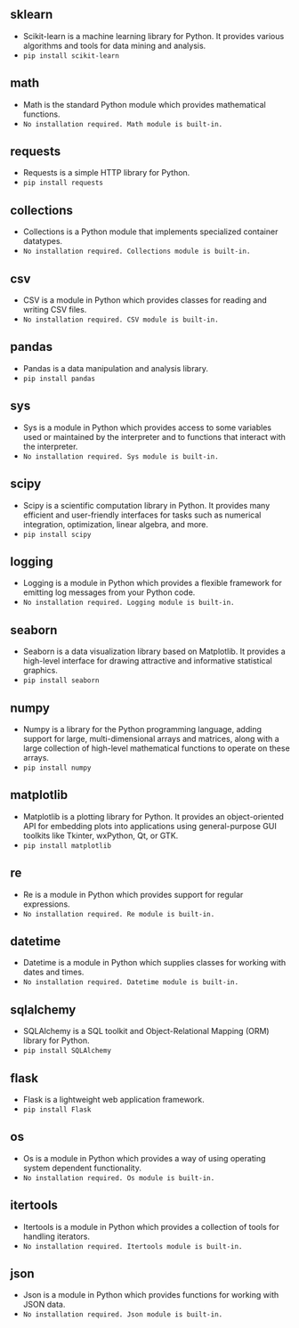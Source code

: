 ## **sklearn** 
 - Scikit-learn is a machine learning library for Python. It provides various algorithms and tools for data mining and analysis.
  - `pip install scikit-learn`
## **math** 
 - Math is the standard Python module which provides mathematical functions.
  - `No installation required. Math module is built-in.`
## **requests** 
 - Requests is a simple HTTP library for Python.
  - `pip install requests`
## **collections** 
 - Collections is a Python module that implements specialized container datatypes.
  - `No installation required. Collections module is built-in.`
## **csv** 
 - CSV is a module in Python which provides classes for reading and writing CSV files.
  - `No installation required. CSV module is built-in.`
## **pandas** 
 - Pandas is a data manipulation and analysis library.
  - `pip install pandas`
## **sys** 
 - Sys is a module in Python which provides access to some variables used or maintained by the interpreter and to functions that interact with the interpreter.
  - `No installation required. Sys module is built-in.`
## **scipy** 
 - Scipy is a scientific computation library in Python. It provides many efficient and user-friendly interfaces for tasks such as numerical integration, optimization, linear algebra, and more.
  - `pip install scipy`
## **logging** 
 - Logging is a module in Python which provides a flexible framework for emitting log messages from your Python code.
  - `No installation required. Logging module is built-in.`
## **seaborn** 
 - Seaborn is a data visualization library based on Matplotlib. It provides a high-level interface for drawing attractive and informative statistical graphics.
  - `pip install seaborn`
## **numpy** 
 - Numpy is a library for the Python programming language, adding support for large, multi-dimensional arrays and matrices, along with a large collection of high-level mathematical functions to operate on these arrays.
  - `pip install numpy`
## **matplotlib** 
 - Matplotlib is a plotting library for Python. It provides an object-oriented API for embedding plots into applications using general-purpose GUI toolkits like Tkinter, wxPython, Qt, or GTK.
  - `pip install matplotlib`
## **re** 
 - Re is a module in Python which provides support for regular expressions.
  - `No installation required. Re module is built-in.`
## **datetime** 
 - Datetime is a module in Python which supplies classes for working with dates and times.
  - `No installation required. Datetime module is built-in.`
## **sqlalchemy** 
 - SQLAlchemy is a SQL toolkit and Object-Relational Mapping (ORM) library for Python.
  - `pip install SQLAlchemy`
## **flask** 
 - Flask is a lightweight web application framework.
  - `pip install Flask`
## **os** 
 - Os is a module in Python which provides a way of using operating system dependent functionality.
  - `No installation required. Os module is built-in.`
## **itertools** 
 - Itertools is a module in Python which provides a collection of tools for handling iterators.
  - `No installation required. Itertools module is built-in.`
## **json** 
 - Json is a module in Python which provides functions for working with JSON data.
  - `No installation required. Json module is built-in.`